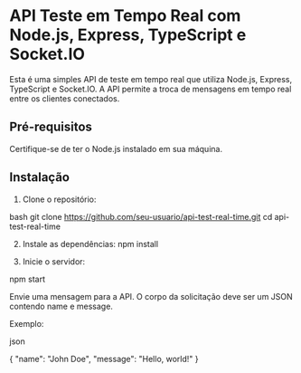# API Teste em Tempo Real com Node.js, Express, TypeScript e Socket.IO

Esta é uma simples API de teste em tempo real que utiliza Node.js, Express, TypeScript e Socket.IO. A API permite a troca de mensagens em tempo real entre os clientes conectados.

## Pré-requisitos

Certifique-se de ter o Node.js instalado em sua máquina.

## Instalação

1. Clone o repositório:

bash
git clone https://github.com/seu-usuario/api-test-real-time.git
cd api-test-real-time

2. Instale as dependências:
npm install

3. Inicie o servidor:

npm start

Envie uma mensagem para a API. O corpo da solicitação deve ser um JSON contendo name e message.

Exemplo:

json

{
  "name": "John Doe",
  "message": "Hello, world!"
}
